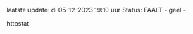 laatste update: 
di 05-12-2023 19:10   uur 
Status: FAALT - geel - 
<div class="service Y">httpstat</div>